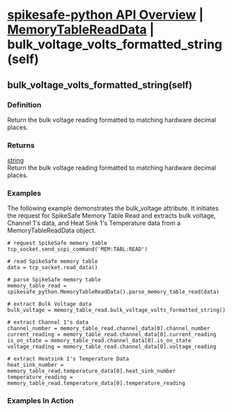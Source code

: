 # [spikesafe-python API Overview](/spikesafe_python_lib_docs/README.md) | [MemoryTableReadData](/spikesafe_python_lib_docs/MemoryTableReadData/README.md) | bulk_voltage_volts_formatted_string(self)

## bulk_voltage_volts_formatted_string(self)

### Definition
Return the bulk voltage reading formatted to matching hardware decimal places.

### Returns
[string](https://docs.python.org/3/library/string.html)  
Return the bulk voltage reading formatted to matching hardware decimal places.

### Examples
The following example demonstrates the bulk_voltage attribute. It initiates the request for SpikeSafe Memory Table Read and extracts bulk voltage, Channel 1's data, and Heat Sink 1's Temperature data from a MemoryTableReadData object.
```
# request SpikeSafe memory table
tcp_socket.send_scpi_command('MEM:TABL:READ')

# read SpikeSafe memory table
data = tcp_socket.read_data()                                        

# parse SpikeSafe memory table
memory_table_read = spikesafe_python.MemoryTableReadData().parse_memory_table_read(data)

# extract Bulk Voltage data
bulk_voltage = memory_table_read.bulk_voltage_volts_formatted_string()

# extract Channel 1's data
channel_number = memory_table_read.channel_data[0].channel_number
current_reading = memory_table_read.channel_data[0].current_reading
is_on_state = memory_table_read.channel_data[0].is_on_state
voltage_reading = memory_table_read.channel_data[0].voltage_reading

# extract Heatsink 1's Temperature Data
heat_sink_number = memory_table_read.temperature_data[0].heat_sink_number
temperature_reading = memory_table_read.temperature_data[0].temperature_reading
```

### Examples In Action